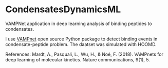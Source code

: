 # CondensatesDynamicsML
VAMPNet application in deep learning analysis of binding peptides to condensates.

I use [VAMPnet](https://github.com/markovmodel/deeptime/tree/master/vampnet) open source Python package to detect binding events in condensate-peptide problem. The daatset was simulated with HOOMD.


References:
Mardt, A., Pasquali, L., Wu, H., & Noé, F. (2018). 
VAMPnets for deep learning of molecular kinetics. 
Nature communications, 9(1), 5.
